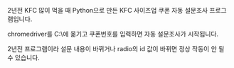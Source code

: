 2년전 KFC 많이 먹을 때 Python으로 만든 KFC 사이즈업 쿠폰 자동 설문조사 프로그램입니다. 

chromedriver를 C:\에 옮기고 쿠폰번호를 입력하면 자동 설문조사가 시작됩니다.

2년전 프로그램이라 설문 내용이 바뀌거나 radio의 id 값이 바뀌면 정상 작동이 안 될 수 있습니다.
